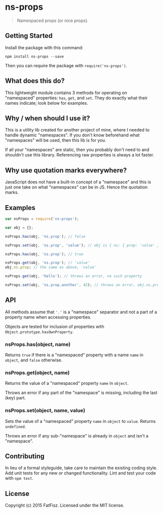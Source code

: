 # ns-props

> Namespaced props (or nice props).

## Getting Started

Install the package with this command:
```shell
npm install ns-props --save
```

Then you can require the package with `require('ns-props')`.

## What does this do?

This lightweight module contains 3 methods for operating on "namespaced" properties: `has`, `get`, and `set`.
They do exactly what their names indicate; look below for examples.

## Why / when should I use it?

This is a utility lib created for another project of mine, where I needed to handle dynamic "namespaces".
If you don't know beforehand what "namespaces" will be used, then this lib is for you.

If all your "namespaces" are static, then you probably don't need to and shouldn't use this library.
Referencing raw properties is always a lot faster.

## Why use quotation marks everywhere?

JavaScript does not have a built-in concept of a "namespace" and this is just one take on what "namespaces" can be in JS.
Hence the quotation marks.

## Examples

```js
var nsProps = require('ns-props');

var obj = {};

nsProps.has(obj, 'ns.prop'); // false

nsProps.set(obj, 'ns.prop', 'value'); // obj is { ns: { prop: 'value' } }

nsProps.has(obj, 'ns.prop'); // true

nsProps.get(obj, 'ns.prop'); // 'value'
obj.ns.prop; // the same as above, 'value'

nsProps.get(obj, 'hello'); // throws an error, no such property

nsProps.set(obj, 'ns.prop.another', 42); // throws an error, obj.ns.prop can't be a namespace
```

## API

All methods assume that `'.'` is a "namespace" separator and not a part of a property name when accessing properties.

Objects are tested for inclusion of properties with `Object.prototype.hasOwnProperty`.

### nsProps.has(object, name)

Returns `true` if there is a "namespaced" property with a name `name` in `object`, and `false` otherwise.

### nsProps.get(object, name)

Returns the value of a "namespaced" property `name` in `object`.

Throws an error if any part of the "namespace" is missing, including the last (key) part.

### nsProps.set(object, name, value)

Sets the value of a "namespaced" property `name` in `object` to `value`.
Returns `undefined`.

Throws an error if any sub-"namespace" is already in `object` and isn't a "namespace".

## Contributing
In lieu of a formal styleguide, take care to maintain the existing coding style.
Add unit tests for any new or changed functionality. Lint and test your code with `npm test`.

## License
Copyright (c) 2015 FatFisz. Licensed under the MIT license.
